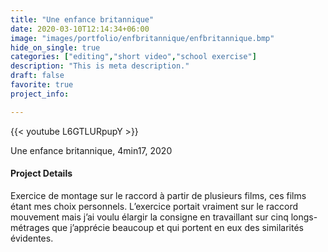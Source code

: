 ```yaml
---
title: "Une enfance britannique"
date: 2020-03-10T12:14:34+06:00
image: "images/portfolio/enfbritannique/enfbritannique.bmp"
hide_on_single: true
categories: ["editing","short video","school exercise"]
description: "This is meta description."
draft: false
favorite: true
project_info:

---
```


{{< youtube L6GTLURpupY >}}

Une enfance britannique, 4min17, 2020


#### Project Details

Exercice de montage sur le raccord à partir de plusieurs films, ces films étant mes choix personnels. L’exercice portait vraiment sur le raccord mouvement mais j’ai voulu élargir la consigne en travaillant sur cinq longs-métrages que j’apprécie beaucoup et qui portent en eux des similarités évidentes.